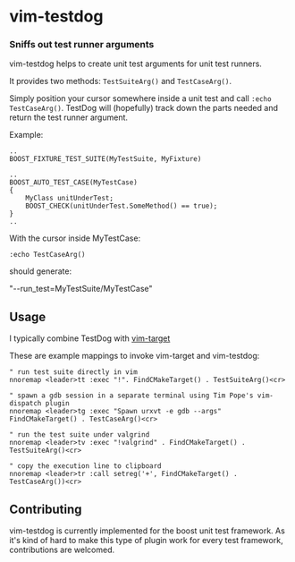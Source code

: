 vim-testdog
=============
### Sniffs out test runner arguments ###

vim-testdog helps to create unit test arguments for unit test runners.

It provides two methods: `TestSuiteArg()` and `TestCaseArg()`.

Simply position your cursor somewhere inside a unit test and call
`:echo TestCaseArg()`. TestDog will (hopefully) track down the parts needed and
return the test runner argument.

Example:
```
..
BOOST_FIXTURE_TEST_SUITE(MyTestSuite, MyFixture)

..
BOOST_AUTO_TEST_CASE(MyTestCase)
{
	MyClass unitUnderTest;
	BOOST_CHECK(unitUnderTest.SomeMethod() == true);
}
..
```
With the cursor inside MyTestCase:
```
:echo TestCaseArg()
```
should generate:

"--run_test=MyTestSuite/MyTestCase"

## Usage
I typically combine TestDog with [vim-target](https://github.com/raspine/vim-target) 

These are example mappings to invoke vim-target and vim-testdog:
```
" run test suite directly in vim
nnoremap <leader>tt :exec "!". FindCMakeTarget() . TestSuiteArg()<cr>

" spawn a gdb session in a separate terminal using Tim Pope's vim-dispatch plugin
nnoremap <leader>tg :exec "Spawn urxvt -e gdb --args" FindCMakeTarget() . TestCaseArg()<cr>

" run the test suite under valgrind
nnoremap <leader>tv :exec "!valgrind" . FindCMakeTarget() . TestSuiteArg()<cr>

" copy the execution line to clipboard
nnoremap <leader>tr :call setreg('+', FindCMakeTarget() . TestCaseArg())<cr>
```

## Contributing
vim-testdog is currently implemented for the boost unit test framework. As it's
kind of hard to make this type of plugin work for every test framework,
contributions are welcomed.

